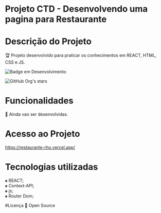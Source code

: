 # Projeto CTD - Desenvolvendo uma pagina para Restaurante

# Descrição do Projeto
:trophy: Projeto desenvolvido para praticar os conhecimentos em REACT, HTML, CSS e JS.

![Badge em Desenvolvimento](http://img.shields.io/static/v1?label=STATUS&message=EM%20DESENVOLVIMENTO&color=GREEN&style=for-the-badge)

![GitHub Org's stars](https://img.shields.io/github/stars/camilafernanda?style=social)

# Funcionalidades
:rocket: Ainda vao ser desenvolvidas.

# Acesso ao Projeto
https://restaurante-rho.vercel.app/

# Tecnologias utilizadas

:spades: REACT;<br>
:spades: Context-API;<br>
:spades: js;<br>
:spades: Router Dom;<br>

#Licença
:file_folder: Open Source

